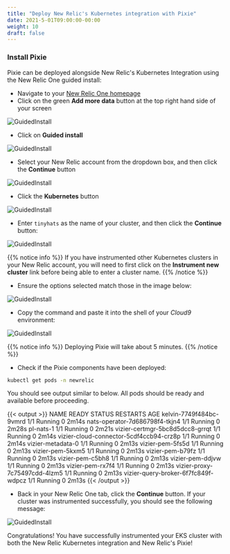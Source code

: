```yaml
---
title: "Deploy New Relic's Kubernetes integration with Pixie"
date: 2021-5-01T09:00:00-00:00
weight: 10
draft: false
---
```


### Install Pixie

Pixie can be deployed alongside New Relic's Kubernetes Integration using the New Relic One guided install:

* Navigate to your [New Relic One homepage](https://one.newrelic.com/?utm_source=devrel&utm_medium=event&utm_campaign=global-fy22-q2-k8s-pixie-content-workshop&utm_content=workshop)
* Click on the green **Add more data** button at the top right hand side of your screen

![GuidedInstall](/images/pixie/add-more-data.png)

* Click on **Guided install**

![GuidedInstall](/images/pixie/guided-install.png)

* Select your New Relic account from the dropdown box, and then click the **Continue** button

![GuidedInstall](/images/pixie/account-selection.png)

* Click the **Kubernetes** button

![GuidedInstall](/images/pixie/kubernetes.png)

* Enter `tinyhats` as the name of your cluster, and then click the **Continue** button:

![GuidedInstall](/images/pixie/cluster-name.png)

{{% notice info %}}
If you have instrumented other Kubernetes clusters in your New Relic account, you will need to first click on the **Instrument new cluster** link before being able to enter a cluster name.
{{% /notice %}}

* Ensure the options selected match those in the image below:

![GuidedInstall](/images/pixie/setup-options.png)

* Copy the command and paste it into the shell of your *Cloud9* environment:

![GuidedInstall](/images/pixie/helm-command.png)

{{% notice info %}}
Deploying Pixie will take about 5 minutes.
{{% /notice %}}

* Check if the Pixie components have been deployed:

```bash
kubectl get pods -n newrelic
```

You should see output similar to below. All pods should be ready and available before proceeding.

{{< output >}}
NAME                                      READY   STATUS    RESTARTS   AGE
kelvin-7749f484bc-9vmrd                   1/1     Running   0          2m14s
nats-operator-7d686798f4-tkjn4            1/1     Running   0          2m28s
pl-nats-1                                 1/1     Running   0          2m21s
vizier-certmgr-5bc8d5dcc8-grrqt           1/1     Running   0          2m14s
vizier-cloud-connector-5cdf4ccb94-crz8p   1/1     Running   0          2m14s
vizier-metadata-0                         1/1     Running   0          2m13s
vizier-pem-5fs5d                          1/1     Running   0          2m13s
vizier-pem-5kxm5                          1/1     Running   0          2m13s
vizier-pem-b79fz                          1/1     Running   0          2m13s
vizier-pem-c5bh8                          1/1     Running   0          2m13s
vizier-pem-ddjvw                          1/1     Running   0          2m13s
vizier-pem-rx7f4                          1/1     Running   0          2m13s
vizier-proxy-7c75497cdd-4lzm5             1/1     Running   0          2m13s
vizier-query-broker-6f7fc849f-wdpcz       1/1     Running   0          2m13s
{{< /output >}}

* Back in your New Relic One tab, click the **Continue** button.  If your cluster was instrumented successfully, you should see the following message:

![GuidedInstall](/images/pixie/install-success.png)

Congratulations!  You have successfully instrumented your EKS cluster with both the New Relic Kubernetes integration and New Relic's Pixie!
